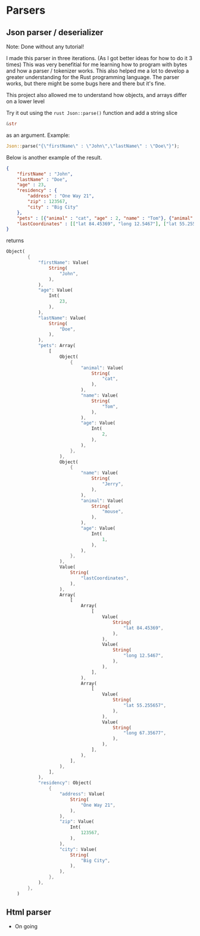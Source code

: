 
# Parsers

## Json parser / deserializer
Note: Done without any tutorial!

I made this parser in three iterations. (As I got better ideas for how to do it 3 times) This was very benefitial for me learning how to program with bytes and how a parser / tokenizer works.
This also helped me a lot to develop a greater understanding for the Rust programming language.
The parser works, but there might be some bugs here and there but it's fine.   

This project also allowed me to understand how objects, and arrays differ on a lower level

Try it out using the ```rust Json::parse()``` function and add a string slice 
```rust 
&str 
```
as an argument. Example:
```rust 
Json::parse("{\"firstName\" : \"John\",\"lastName\" : \"Doe\"}");
```
Below is another example of the result.

```json
{
    "firstName" : "John",
    "lastName" : "Doe",
    "age" : 23,
    "residency" : {
        "address" : "One Way 21",
        "zip" : 123567,
        "city" : "Big City"
    },
    "pets" : [{"animal" : "cat", "age" : 2, "name" : "Tom"}, {"animal" : "mouse", "age" : 1, "name" : "Jerry"}],
    "lastCoordinates" : [["lat 84.45369", "long 12.5467"], ["lat 55.255657", "long 67.35677"]]
}
```
returns 

```rust
Object(
        {
            "firstName": Value(
                String(
                    "John",
                ),
            ),
            "age": Value(
                Int(
                    23,
                ),
            ),
            "lastName": Value(
                String(
                    "Doe",
                ),
            ),
            "pets": Array(
                [
                    Object(
                        {
                            "animal": Value(
                                String(
                                    "cat",
                                ),
                            ),
                            "name": Value(
                                String(
                                    "Tom",
                                ),
                            ),
                            "age": Value(
                                Int(
                                    2,
                                ),
                            ),
                        },
                    ),
                    Object(
                        {
                            "name": Value(
                                String(
                                    "Jerry",
                                ),
                            ),
                            "animal": Value(
                                String(
                                    "mouse",
                                ),
                            ),
                            "age": Value(
                                Int(
                                    1,
                                ),
                            ),
                        },
                    ),
                    Value(
                        String(
                            "lastCoordinates",
                        ),
                    ),
                    Array(
                        [
                            Array(
                                [
                                    Value(
                                        String(
                                            "lat 84.45369",
                                        ),
                                    ),
                                    Value(
                                        String(
                                            "long 12.5467",
                                        ),
                                    ),
                                ],
                            ),
                            Array(
                                [
                                    Value(
                                        String(
                                            "lat 55.255657",
                                        ),
                                    ),
                                    Value(
                                        String(
                                            "long 67.35677",
                                        ),
                                    ),
                                ],
                            ),
                        ],
                    ),
                ],
            ),
            "residency": Object(
                {
                    "address": Value(
                        String(
                            "One Way 21",
                        ),
                    ),
                    "zip": Value(
                        Int(
                            123567,
                        ),
                    ),
                    "city": Value(
                        String(
                            "Big City",
                        ),
                    ),
                },
            ),
        },
    )

```




## Html parser
- On going
